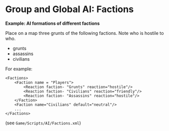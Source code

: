 # Group and Global AI: Factions<a name="ai-concepts-example-group-factions"></a>

**Example: AI formations of different factions**

Place on a map three grunts of the following factions\. Note who is hostile to who\.
+ grunts
+ assassins
+ civilians

For example:

```
<Factions>
    <Faction name = "Players">
        <Reaction faction- "Grunts" reaction="hostile"/>
        <Reaction faction- "Civilians" reaction="friendly"/>
        <Reaction faction- "Assassins" reaction="hostile"/>
    </Faction>
    <Faction name="Civilians" default="neutral"/>
    ...
</Factions>
```

\(see `Game/Scripts/AI/Factions.xml`\)